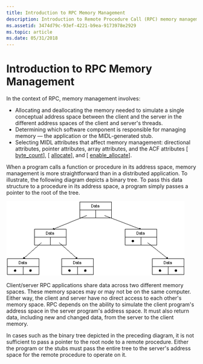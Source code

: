 ```yaml
---
title: Introduction to RPC Memory Management
description: Introduction to Remote Procedure Call (RPC) memory management.
ms.assetid: 3474d79c-93ef-4221-b9ea-9173978e2929
ms.topic: article
ms.date: 05/31/2018
---
```


# Introduction to RPC Memory Management

In the context of RPC, memory management involves:

-   Allocating and deallocating the memory needed to simulate a single conceptual address space between the client and the server in the different address spaces of the client and server's threads.
-   Determining which software component is responsible for managing memory — the application or the MIDL-generated stub.
-   Selecting MIDL attributes that affect memory management: directional attributes, pointer attributes, array attributes, and the ACF attributes \[ [byte\_count](/windows/desktop/Midl/byte-count)\], \[ [allocate](/windows/desktop/Midl/allocate)\], and \[ [enable\_allocate](/windows/desktop/Midl/enable-allocate)\].

When a program calls a function or procedure in its address space, memory management is more straightforward than in a distributed application. To illustrate, the following diagram depicts a binary tree. To pass this data structure to a procedure in its address space, a program simply passes a pointer to the root of the tree.

![a binary tree, with pointers to structure data housed at the root of the tree](images/bintree.png)

Client/server RPC applications share data across two different memory spaces. These memory spaces may or may not be on the same computer. Either way, the client and server have no direct access to each other's memory space. RPC depends on the ability to simulate the client program's address space in the server program's address space. It must also return data, including new and changed data, from the server to the client memory.

In cases such as the binary tree depicted in the preceding diagram, it is not sufficient to pass a pointer to the root node to a remote procedure. Either the program or the stubs must pass the entire tree to the server's address space for the remote procedure to operate on it.

 

 